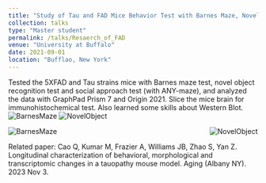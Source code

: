 ```yaml
---
title: "Study of Tau and FAD Mice Behavior Test with Barnes Maze, Novel Object Task, and Social Preference Task"
collection: talks
type: "Master student"
permalink: /talks/Resaerch_of_FAD
venue: "University at Buffalo"
date: 2021-09-01
location: "Bufflao, New York"
---
```


Tested the 5XFAD and Tau strains mice with Barnes maze test, novel object recognition test and social approach test (with ANY-maze), and analyzed the data with GraphPad Prism 7 and Origin 2021. Slice the mice brain for immunohistochemical test. Also learned some skills about Western Blot.
![BarnesMaze](http://Shengkai24.github.io/images/BarnesMaze.jpg)
![NovelObject](http://Shengkai24.github.io/images/NovelObjectRecognitionTest.png)

<div style="display: flex; justify-content: space-between; align-items: center; flex-wrap: nowrap; width: 100%;">    
    <img src="http://Shengkai24.github.io/images/BarnesMaze.jpg" alt="BarnesMaze" style="max-width: 49%; height: auto;">    
    <img src="http://Shengkai24.github.io/images/NovelObjectRecognitionTest.png" alt="NovelObject" style="max-width: 49%; height: auto;">    
</div>

Related paper: Cao Q, Kumar M, Frazier A, Williams JB, Zhao S, Yan Z. Longitudinal characterization of behavioral, morphological and transcriptomic changes in a tauopathy mouse model. Aging (Albany NY). 2023 Nov 3.
